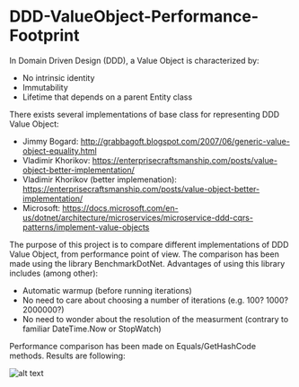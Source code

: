 # DDD-ValueObject-Performance-Footprint

In Domain Driven Design (DDD), a Value Object is characterized by:
- No intrinsic identity
- Immutability
- Lifetime that depends on a parent Entity class

There exists several implementations of base class for representing DDD Value Object:
- Jimmy Bogard: http://grabbagoft.blogspot.com/2007/06/generic-value-object-equality.html
- Vladimir Khorikov: https://enterprisecraftsmanship.com/posts/value-object-better-implementation/
- Vladimir Khorikov (better implemenation): https://enterprisecraftsmanship.com/posts/value-object-better-implementation/
- Microsoft: https://docs.microsoft.com/en-us/dotnet/architecture/microservices/microservice-ddd-cqrs-patterns/implement-value-objects

The purpose of this project is to compare different implementations of DDD Value Object, from performance point of view.
The comparison has been made using the library BenchmarkDotNet. Advantages of using this library includes (among other):
- Automatic warmup (before running iterations)
- No need to care about choosing a number of iterations (e.g. 100? 1000? 2000000?)
- No need to wonder about the resolution of the measurment (contrary to familiar DateTime.Now or StopWatch)


Performance comparison has been made on Equals/GetHashCode methods.
Results are following:

![alt text](https://github.com/ph-lambert/DDD-ValueObject-Performance-Footprint/blob/master/DDD.ValueObject.PerformanceTests/PerformanceFootprint.png?raw=true)

